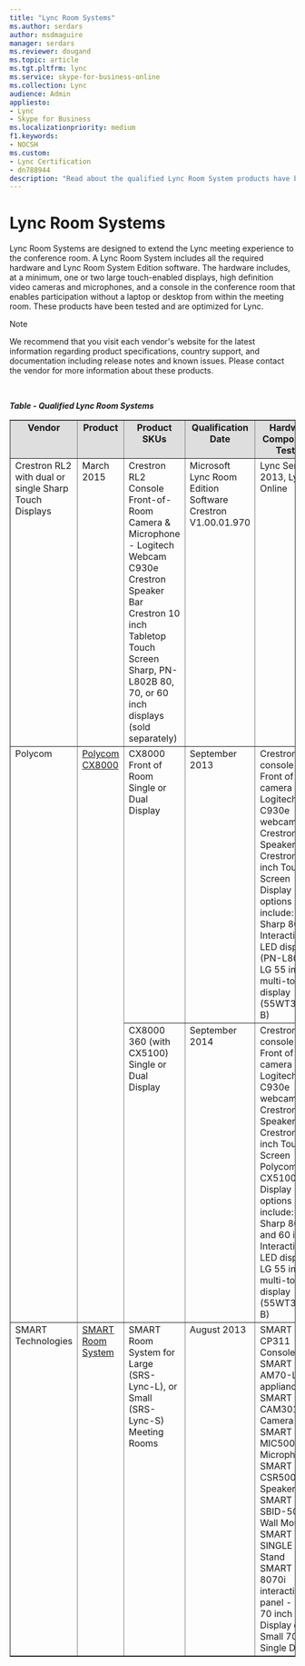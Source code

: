 ```yaml
---
title: "Lync Room Systems"
ms.author: serdars
author: msdmaguire
manager: serdars
ms.reviewer: dougand
ms.topic: article
ms.tgt.pltfrm: lync
ms.service: skype-for-business-online
ms.collection: Lync
audience: Admin
appliesto:
- Lync
- Skype for Business
ms.localizationpriority: medium
f1.keywords:
- NOCSH
ms.custom:
- Lync Certification
- dn788944
description: "Read about the qualified Lync Room System products have been tested and are optimized for Lync."
---
```


#  Lync Room Systems

Lync Room Systems are designed to extend the Lync meeting experience to the conference room. A Lync Room System includes all the required hardware and Lync Room System Edition software. The hardware includes, at a minimum, one or two large touch-enabled displays, high definition video cameras and microphones, and a console in the conference room that enables participation without a laptop or desktop from within the meeting room. These products have been tested and are optimized for Lync.

> [!NOTE]
> We recommend that you visit each vendor's website for the latest information regarding product specifications, country support, and documentation including release notes and known issues. Please contact the vendor for more information about these products.
<br/>

***Table - Qualified Lync Room Systems***

<table border="1" cellpadding="5" cellspacing="" class="grid"  width="100%">
    <colgroup>
        <col />
        <col />
        <col width="200" />
        <col />
        <col width="400" />
        <col />
        <col />
        <col width="350" />
    </colgroup>
    <tr bgcolor="#DEDEDE">
        <td align="center" valign="top"><strong>Vendor</strong></td>
        <td align="center" valign="top"><strong>Product</strong></td>
        <td align="center" valign="top"><strong>Product SKUs</strong></td>
        <td align="center" valign="top"><strong>Qualification Date</strong></td>
        <td align="center" valign="top"><strong>Hardware Components Tested</strong></td>
        <td align="center" valign="top"><strong>Firmware Version Tested</strong></td>
        <td align="center" valign="top"><strong>Lync Server Version Supported</strong></td>
        <td align="center" valign="top"><strong>Documentation, Known Issues, Support</strong></td>
    </tr>
    <tbody>
        <tr align="left" valign="top">
            <td>Crestron RL2 with dual or single Sharp Touch Displays</td>
            <td>March 2015</td>
            <td>Crestron RL2 Console <br />Front-of-Room Camera &amp; Microphone - Logitech Webcam C930e <br />Crestron Speaker Bar <br />Crestron 10 inch Tabletop Touch Screen <br />Sharp, PN-L802B 80, 70, or 60 inch displays (sold separately)</td>
            <td>Microsoft Lync Room Edition Software<br /> Crestron V1.00.01.970</td>
            <td>Lync Server 2013, Lync Online</td>
            <td rowspan="6">
                <ul>
                    <li><a href="https://support.microsoft.com/kb/3061980/">Article ID: 3061980 About the SCEP feature in April 2015 Update</a></li>
                    <li><a href="https://support.microsoft.com/kb/3048567/">Article ID: 3048567 April 2015 Update Release Notes</a></li>
                    <li><a href="https://support.microsoft.com/kb/2921197/en-us">Article ID: 2921197 User interface elements are not displayed when you restart Lync Room System</a></li>
                    <li><a href="https://support.microsoft.com/kb/2926665/en-us">Article ID: 2926665 Lync Room System whiteboard drawing feature</a></li>
                    <li><a href="https://support.microsoft.com/kb/2920614/en-us">Article ID: 2920614 - Lync Room System device cannot sign in automatically when a user restarts the device</a></li>
                    <li><a href="https://support.microsoft.com/kb/2920616">Article ID: 2920616 - January 2014 Update</a></li>
                    <li><a href="https://support.microsoft.com/kb/2933446">Article ID: 2933446 - March Update, using SCOM</a></li>
                </ul>
            </td>
<td></td>
<td></td>
        </tr>
        <tr align="left" valign="top">
            <td rowspan="2">Polycom</td>
            <td rowspan="2"><a href="https://www.polycom.com/products-services/products-for-microsoft/lync-optimized/cx8000.html" title="Polycom CX8000">Polycom CX8000</a></td>
            <td>CX8000 Front of Room Single or Dual Display</td>
            <td>September 2013</td>
            <td>Crestron RL2 console<br />Front of room camera - Logitech C930e webcam<br />Crestron Speaker<br />Crestron 10 inch Touch Screen<br />Display options include:<br />Sharp 80 inch Interactive LED display (PN-L802B), LG 55 inch multi-touch display (55WT30MS-B)</td>
            <td>Microsoft Lync Room Edition Software<br /> Crestron V1.00.01.970</td>
            <td>Lync Server 2013, Lync Online</td>
        </tr>
        <tr align="left" valign="top">
            <td>CX8000 360 (with CX5100) Single or Dual Display</td>
            <td>September 2014</td>
            <td>Crestron RL2 console <br />Front of room camera - Logitech C930e webcam <br />Crestron Speaker <br />Crestron 10 inch Touch Screen Polycom CX5100 <br />Display options include: <br />Sharp 80, 70, and 60 inch Interactive LED display, LG 55 inch multi-touch display (55WT30MS-B)</td>
            <td>Microsoft Lync Room Edition Software Crestron V1.00.11.066</td>
            <td>Lync Server 2013, Lync Online</td>
        </tr>
        <tr align="left" valign="top">
            <td>SMART Technologies</td>
            <td><a href="https://www.unifiedcommunications.com/p-4863-smart-technologies-srs-lync-m-smart-room-system-for-microsoft-lync.aspx" title="SMART Room System">SMART Room System</a></td>
            <td>SMART Room System for Large  (SRS-Lync-L), or Small  (SRS-Lync-S) Meeting Rooms</td>
            <td>August 2013</td>
            <td>SMART CP311 Console<br /> SMART AM70-L Lync appliance<br /> SMART CAM301 Camera<br /> SMART MIC500 Table Microphone<br /> SMART CSR500 Speakers<br /> SMART WM-SBID-501 Wall Mount<br /> SMART WSK-SINGLE Wall Stand<br /> SMART Board 8070i interactive flat panel - Large 70 inch Dual Display or Small 70 inch Single Display</td>
            <td>Microsoft Lync Room Edition Software<br /> SMART V1.0.451.0</td>
            <td>Lync Server 2013, Lync Online</td>
        </tr>
    </tbody>
</table>
